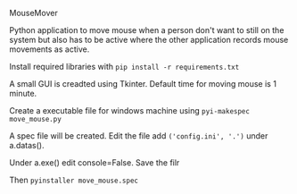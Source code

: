 MouseMover

Python application to move mouse when a person don't want to still on the system but also has to be active where the other application records mouse movements as active.

Install required libraries with `pip install -r requirements.txt`

A small GUI is creadted using Tkinter.
Default time for moving mouse is 1 minute.

Create a executable file for windows machine using `pyi-makespec move_mouse.py`

A spec file will be created. Edit the file add `('config.ini', '.')` under a.datas(). 

Under a.exe() edit console=False. Save the filr

Then `pyinstaller move_mouse.spec`
